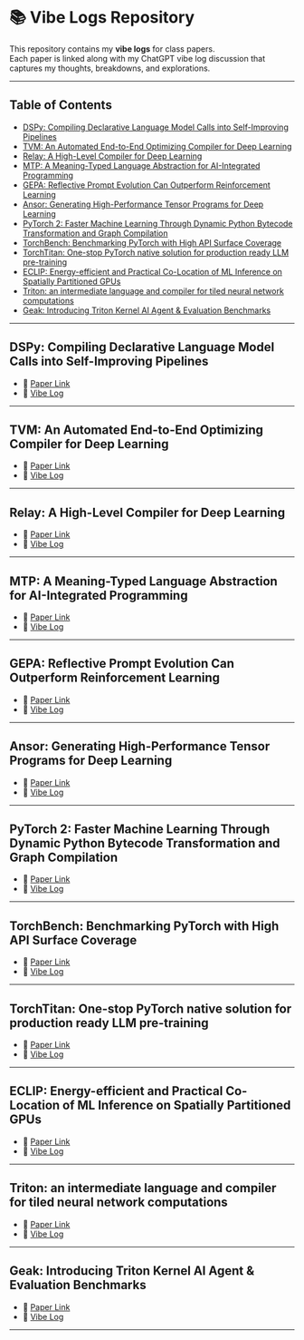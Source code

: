 # 📚 Vibe Logs Repository

This repository contains my **vibe logs** for class papers.  
Each paper is linked along with my ChatGPT vibe log discussion that captures my thoughts, breakdowns, and explorations.

---

## Table of Contents
- [DSPy: Compiling Declarative Language Model Calls into Self-Improving Pipelines](#dspy-compiling-declarative-language-model-calls-into-self-improving-pipelines)
- [TVM: An Automated End-to-End Optimizing Compiler for Deep Learning](#tvm-an-automated-end-to-end-optimizing-compiler-for-deep-learning)
 - [Relay: A High-Level Compiler for Deep Learning](#relay-a-high-level-compiler-for-deep-learning)
 - [MTP: A Meaning-Typed Language Abstraction for AI-Integrated Programming](#mtp-a-meaning-typed-language-abstraction-for-ai-integrated-programming)
- [GEPA: Reflective Prompt Evolution Can Outperform Reinforcement Learning](#gepa-reflective-prompt-evolution-can-outperform-reinforcement-learning)
- [Ansor: Generating High-Performance Tensor Programs for Deep Learning](#ansor-generating-high-performance-tensor-programs-for-deep-learning)
- [PyTorch 2: Faster Machine Learning Through Dynamic Python Bytecode Transformation and Graph Compilation](#pytorch-2-faster-machine-learning-through-dynamic-python-bytecode-transformation-and-graph-compilation)
- [TorchBench: Benchmarking PyTorch with High API Surface Coverage](#torchbench-benchmarking-pytorch-with-high-api-surface-coverage)
- [TorchTitan: One-stop PyTorch native solution for production ready LLM pre-training](#torchtitan-one-stop-pytorch-native-solution-for-production-ready-llm-pre-training)
- [ECLIP: Energy-efficient and Practical Co-Location of ML Inference on Spatially Partitioned GPUs](#eclip-energy-efficient-and-practical-co-location-of-ml-inference-on-spatially-partitioned-gpus)
- [Triton: an intermediate language and compiler for tiled neural network computations](#triton-an-intermediate-language-and-compiler-for-tiled-neural-network-computations)
- [Geak: Introducing Triton Kernel AI Agent & Evaluation Benchmarks](#geak-introducing-triton-kernel-ai-agent--evaluation-benchmarks)

---

## DSPy: Compiling Declarative Language Model Calls into Self-Improving Pipelines
- 📄 [Paper Link](https://arxiv.org/abs/2310.03714)  
- 📝 [Vibe Log](./vibe_logs/DSPy_vibe_log.md)  

---

## TVM: An Automated End-to-End Optimizing Compiler for Deep Learning
- 📄 [Paper Link](https://arxiv.org/abs/1802.04799)  
- 📝 [Vibe Log](./vibe_logs/TVM_vibe_log.md)  

---

## Relay: A High-Level Compiler for Deep Learning
- 📄 [Paper Link](https://arxiv.org/abs/1904.08368)  
- 📝 [Vibe Log](./vibe_logs/Relay_vibe_log.md)  

---

## MTP: A Meaning-Typed Language Abstraction for AI-Integrated Programming
- 📄 [Paper Link](https://arxiv.org/abs/2405.08965)  
- 📝 [Vibe Log](./vibe_logs/MTP_vibe_log.md)  

---

## GEPA: Reflective Prompt Evolution Can Outperform Reinforcement Learning
- 📄 [Paper Link](https://arxiv.org/abs/2507.19457)  
- 📝 [Vibe Log](./vibe_logs/GEPA_vibe_log.md)  

---

## Ansor: Generating High-Performance Tensor Programs for Deep Learning
- 📄 [Paper Link](https://arxiv.org/abs/2006.06762)  
- 📝 [Vibe Log](./vibe_logs/Ansor_vibe_log.md)  

---

## PyTorch 2: Faster Machine Learning Through Dynamic Python Bytecode Transformation and Graph Compilation
- 📄 [Paper Link](https://dl.acm.org/doi/10.1145/3620665.3640366)  
- 📝 [Vibe Log](./vibe_logs/PyTorch_vibe_log.md)  

---

## TorchBench: Benchmarking PyTorch with High API Surface Coverage
- 📄 [Paper Link](https://arxiv.org/abs/2304.14226)  
- 📝 [Vibe Log](./vibe_logs/TorchBench_vibe_log.md)  

---

## TorchTitan: One-stop PyTorch native solution for production ready LLM pre-training
- 📄 [Paper Link](https://arxiv.org/abs/2410.06511)  
- 📝 [Vibe Log](./vibe_logs/TorchTitan_vibe_log.md)  

---

## ECLIP: Energy-efficient and Practical Co-Location of ML Inference on Spatially Partitioned GPUs
- 📄 [Paper Link](https://arxiv.org/abs/2506.12598)  
- 📝 [Vibe Log](./vibe_logs/ECLIP_vibe_log.md)  

---

## Triton: an intermediate language and compiler for tiled neural network computations
- 📄 [Paper Link](https://dl.acm.org/doi/10.1145/3315508.3329973)  
- 📝 [Vibe Log](./vibe_logs/Triton_vibe_log.md)  

---

## Geak: Introducing Triton Kernel AI Agent & Evaluation Benchmarks
- 📄 [Paper Link](https://arxiv.org/abs/2507.23194)  
- 📝 [Vibe Log](./vibe_logs/GEAK_vibe_log.md)  

---

